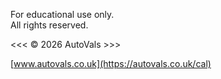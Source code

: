 For educational use only.  
All rights reserved.
  
&lt;&lt;&lt; &copy; 2026 AutoVals &gt;&gt;&gt;  
  
[www.autovals.co.uk](https://autovals.co.uk/cal)